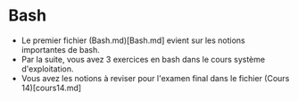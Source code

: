 # Bash

- Le premier fichier (Bash.md)[Bash.md] evient sur les notions importantes de bash.
- Par la suite, vous avez 3 exercices en bash dans le cours système d'exploitation.
- Vous avez les notions à reviser pour l'examen final dans le fichier (Cours 14)[cours14.md]

